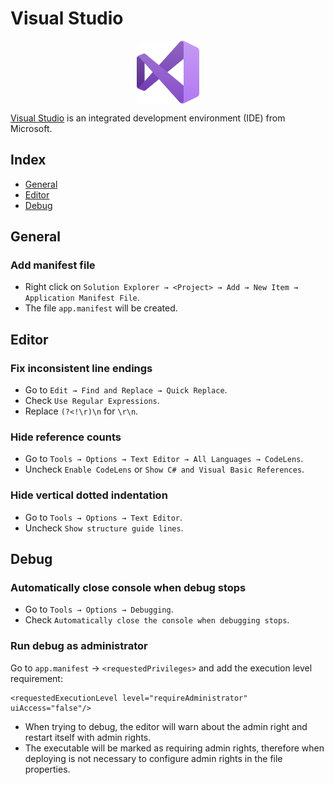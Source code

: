 # Visual Studio

<p align="center"><img align="center" width="20%" height="20%" src="assets/visualstudio.svg"></p>

[Visual Studio](https://en.wikipedia.org/wiki/Microsoft_Visual_Studio) is an integrated development environment (IDE) from Microsoft.

## Index

* [General](#general)
* [Editor](#editor)
* [Debug](#debug)

## General

### Add manifest file

* Right click on `Solution Explorer → <Project> → Add → New Item → Application Manifest File`.
* The file `app.manifest` will be created.

## Editor

### Fix inconsistent line endings

* Go to `Edit → Find and Replace → Quick Replace`.
* Check `Use Regular Expressions`.
* Replace `(?<!\r)\n` for `\r\n`.

### Hide reference counts

* Go to `Tools → Options → Text Editor → All Languages → CodeLens`.
* Uncheck `Enable CodeLens` or `Show C# and Visual Basic References`.

### Hide vertical dotted indentation

* Go to `Tools → Options → Text Editor`.
* Uncheck `Show structure guide lines`.

## Debug

### Automatically close console when debug stops

* Go to `Tools → Options → Debugging`.
* Check `Automatically close the console when debugging stops`.

### Run debug as administrator

Go to `app.manifest` → `<requestedPrivileges>` and add the execution level requirement:
```
<requestedExecutionLevel level="requireAdministrator" uiAccess="false"/>
```
* When trying to debug, the editor will warn about the admin right and restart itself with admin rights.
* The executable will be marked as requiring admin rights, therefore when deploying is not necessary to configure admin rights in the file properties.
